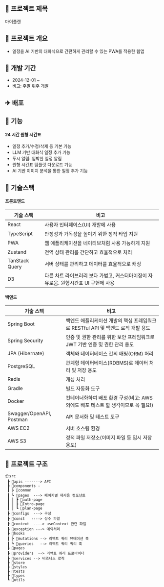 ## 📕 프로젝트 제목
마이플랜

## 📃 프로젝트 개요
- 일정을 AI 기반의 대화식으로 간편하게 관리할 수 있는 PWA를 적용한 웹앱

## 📆 개발 기간
- 2024-12-01 ~  
- 비고: 주말 위주 개발

## ✈ 배포

## 📲 기능
#### 24 시간 원형 시간표
- 일정 추가/수정/삭제 등 기본 기능
- LLM 기반 대화식 일정 추가 기능
- 푸시 알림: 임박한 일정 알림
- 원형 시간표 템플릿 다운로드 기능
- AI 기반 이미지 분석을 통한 일정 추가 기능

## 🔧 기술스택
#### 프론트엔드
| 기술 스택         | 비고                                           |
|------------------|----------------------------------------------|
| React           | 사용자 인터페이스(UI) 개발에 사용             |
| TypeScript      | 안정성과 가독성을 높이기 위한 정적 타입 지원   |
| PWA             | 웹 애플리케이션을 네이티브처럼 사용 가능하게 지원 |
| Zustand         | 전역 상태 관리를 간단하고 효율적으로 처리      |
| TanStack Query  | 서버 상태를 관리하고 데이터를 효율적으로 캐싱   |
| D3  | 다른 차트 라이브러리 보다 가볍고, 커스터마이징이 자유로움. 원형시간표 UI 구현에 사용  |

#### 백엔드
| 기술 스택          | 비고                                     |
|-------------------|----------------------------------------|
| Spring Boot       | 백엔드 애플리케이션 개발의 핵심 프레임워크로 RESTful API 및 백엔드 로직 개발 용도 |
| Spring Security   | 인증 및 권한 관리를 위한 보안 프레임워크로 JWT 기반 인증 및 권한 관리 용도   |
| JPA (Hibernate)   | 객체와 데이터베이스 간의 매핑(ORM) 처리    |
| PostgreSQL             | 관계형 데이터베이스(RDBMS)로 데이터 처리 및 저장 용도                |
| Redis             |  캐싱 처리                    |
| Gradle            | 빌드 자동화 도구                         |
| Docker            | 컨테이너화하여 배포 환경 구성(비고: AWS 외에도 배포 테스트 할 생각이므로 꼭 필요!)              |
| Swagger/OpenAPI, Postman   | API 문서화 및 테스트 도구                 |
| AWS EC2           | 서버 호스팅 환경                         |
| AWS S3            | 정적 파일 저장소(이미지 파일 등 임시 저장 용도)                         |

## 📁 프로젝트 구조

```
📦src
 ┣ 📂apis -------> API
 ┣ 📂components -
 ┃ ┣ 📂common
 ┃ ┗ 📂pages  ---> 페이지별 재사용 컴포넌트
 ┃ ┃ ┣ 📂auth-page
 ┃ ┃ ┣ 📂Intro-page
 ┃ ┃ ┗ 📂plan-page
 ┣ 📂configs  ---> 구성
 ┣ 📂const   ----> 상수 파일
 ┣ 📂context  ----> useContext 관련 파일
 ┣ 📂exception ---> 예외처리
 ┣ 📂hooks 
 ┃ ┣ 📂mutations --> 리액트 쿼리 뮤태이션 훅
 ┃ ┗ 📂queries   --> 리액트 쿼리 쿼리 훅
 ┣ 📂pages
 ┣ 📂providers  --> 리액트 쿼리 프로바이더
 ┣ 📂services --> 비즈니스 로직
 ┣ 📂store
 ┣ 📂styles
 ┣ 📂tests
 ┣ 📂types
 ┗ 📂utils  
```

